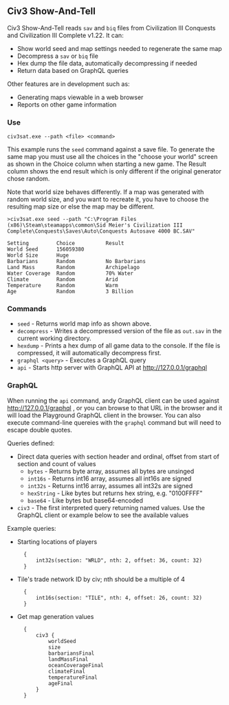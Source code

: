 ## Civ3 Show-And-Tell

Civ3 Show-And-Tell reads `sav` and `biq` files from Civilization III Conquests and Civilization III Complete v1.22. It can:

- Show world seed and map settings needed to regenerate the same map
- Decompress a `sav` or `biq` file
- Hex dump the file data, automatically decompressing if needed
- Return data based on GraphQL queries

Other features are in development such as:

- Generating maps viewable in a web browser
- Reports on other game information

### Use

`civ3sat.exe --path <file> <command>`

This example runs the `seed` command against a save file. To generate the same
map you must use all the choices in the "choose your world" screen as shown in
the Choice column when starting a new game. The Result column shows the end
result which is only different if the original generator chose random.

Note that world size behaves differently. If a map was generated with random
world size, and you want to recreate it, you have to choose the resulting map
size or else the map may be different. 

    >civ3sat.exe seed --path "C:\Program Files (x86)\Steam\steamapps\common\Sid Meier's Civilization III Complete\Conquests\Saves\Auto\Conquests Autosave 4000 BC.SAV"

    Setting         Choice          Result
    World Seed      156059380
    World Size      Huge
    Barbarians      Random          No Barbarians
    Land Mass       Random          Archipelago
    Water Coverage  Random          70% Water
    Climate         Random          Arid
    Temperature     Random          Warm
    Age             Random          3 Billion

### Commands

- `seed` - Returns world map info as shown above.
- `decompress` - Writes a decompressed version of the file as `out.sav` in the current working directory.
- `hexdump` - Prints a hex dump of all game data to the console. If the file is compressed, it will automatically decompress first. 
- `graphql <query>` - Executes a GraphQL query
- `api` - Starts http server with GraphQL API at http://127.0.0.1/graphql

### GraphQL

When running the `api` command, andy GraphQL client can be used against http://127.0.0.1/graphql , or you can browse to that URL in the browser and it will load the Playground GraphQL client in the browser. You can also execute command-line quereies with the `graphql` command but will need to escape double quotes.

Queries defined:

- Direct data queries with section header and ordinal, offset from start of section and count of values
  - `bytes` - Returns byte array, assumes all bytes are unsinged
  - `int16s` - Returns int16 array, assumes all int16s are signed
  - `int32s` - Returns int16 array, assumes all int32s are signed
  - `hexString` - Like bytes but returns hex string, e.g. "0100FFFF"
  - `base64` - Like bytes but base64-encoded
- `civ3` - The first interpreted query returning named values. Use the GraphQL client or example below to see the available values

Example queries:

- Starting locations of players

        {
            int32s(section: "WRLD", nth: 2, offset: 36, count: 32)
        }

- Tile's trade network ID by civ; nth should be a multiple of 4

        {
            int16s(section: "TILE", nth: 4, offset: 26, count: 32)
        }

- Get map generation values

        {
            civ3 {
                worldSeed
                size
                barbariansFinal
                landMassFinal
                oceanCoverageFinal
                climateFinal
                temperatureFinal
                ageFinal
            }
        }

